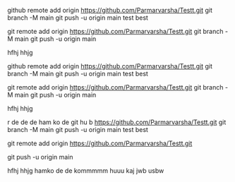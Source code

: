 github remote add origin https://github.com/Parmarvarsha/Testt.git
git branch -M main
git push -u origin main
test
best

git remote add origin https://github.com/Parmarvarsha/Testt.git
git branch -M main
git push -u origin main

hfhj
hhjg
 
 github remote add origin https://github.com/Parmarvarsha/Testt.git
git branch -M main
git push -u origin main
test
best

git remote add origin https://github.com/Parmarvarsha/Testt.git
git branch -M main
git push -u origin main

hfhj
hhjg 

r de de de ham ko de git hu b  https://github.com/Parmarvarsha/Testt.git
git branch -M main
git push -u origin main
test
best

git remote add origin https://github.com/Parmarvarsha/Testt.git

git push -u origin main

hfhj
hhjg
hamko de de
kommmmm huuu kaj jwb usbw
